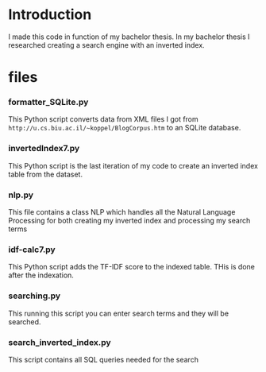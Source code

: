 # Introduction
I made this code in function of my bachelor thesis. In my bachelor thesis I researched creating a search engine with an inverted index.

# files
### formatter_SQLite.py
This Python script converts data from XML files I got from `http://u.cs.biu.ac.il/~koppel/BlogCorpus.htm` to an SQLite database.

### invertedIndex7.py
This Python script is the last iteration of my code to create an inverted index table from the dataset.

### nlp.py
This file contains a class NLP which handles all the Natural Language Processing for both creating my inverted index and processing my search terms

### idf-calc7.py
This Python script adds the TF-IDF score to the indexed table. THis is done after the indexation.

### searching.py
This running this script you can enter search terms and they will be searched.

### search_inverted_index.py
This script contains all SQL queries needed for the search